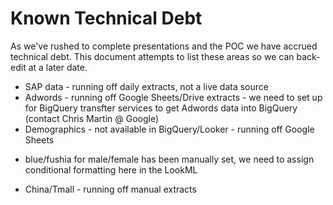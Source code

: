 # Known Technical Debt

As we've rushed to complete presentations and the POC we have accrued technical debt. This document attempts to list these areas so we can back-edit at a later date.

* SAP data - running off daily extracts, not a live data source
* Adwords - running off Google Sheets/Drive extracts - we need to set up for BigQuery transfter services to get Adwords data into BigQuery (contact Chris Martin @ Google)
* Demographics - not available in BigQuery/Looker - running off Google Sheets
- blue/fushia for male/female has been manually set, we need to assign conditional formatting here in the LookML
* China/Tmall - running off manual extracts
